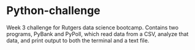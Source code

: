 # Python-challenge
Week 3 challenge for Rutgers data science bootcamp. Contains two programs, PyBank and PyPoll, which read data from a CSV, analyze that data, and print output to both the terminal and a text file.
